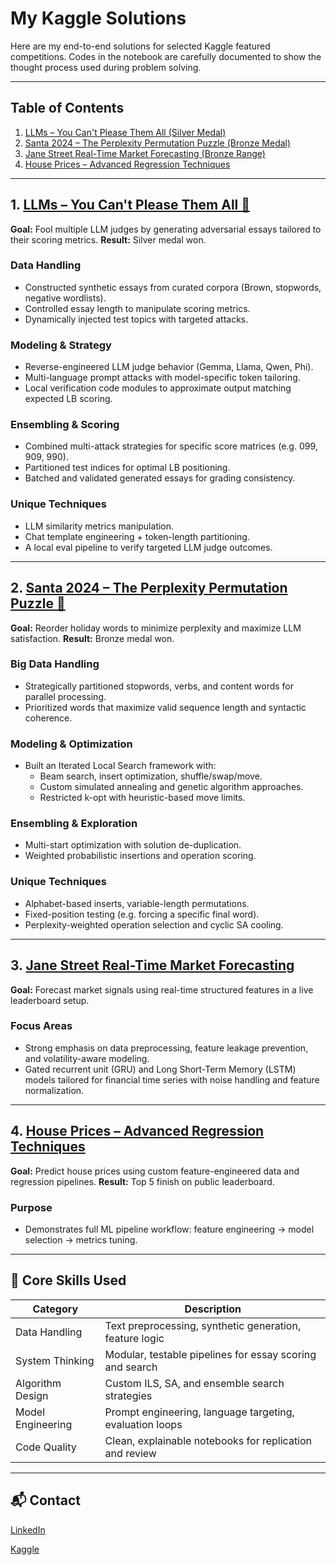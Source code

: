 # My Kaggle Solutions

Here are my end-to-end solutions for selected Kaggle featured competitions. Codes in the notebook are carefully documented to show the thought process used during problem solving.

---

## Table of Contents

1. [LLMs – You Can't Please Them All (Silver Medal)](https://github.com/Creative-Ataraxia/Kaggle_Solutions/blob/main/LLM_solution.ipynb)
2. [Santa 2024 – The Perplexity Permutation Puzzle (Bronze Medal)](https://github.com/Creative-Ataraxia/Kaggle_Solutions/blob/main/santa2024_solution.ipynb)
3. [Jane Street Real-Time Market Forecasting (Bronze Range)](https://github.com/Creative-Ataraxia/Kaggle_Solutions/blob/main/jane_street_solution.ipynb)
4. [House Prices – Advanced Regression Techniques](https://github.com/Creative-Ataraxia/Kaggle_Solutions/blob/main/housing_price_solution.ipynb)

---

## 1. [LLMs – You Can't Please Them All 🥈](https://github.com/Creative-Ataraxia/Kaggle_Solutions/blob/main/LLM_solution.ipynb)

**Goal:** Fool multiple LLM judges by generating adversarial essays tailored to their scoring metrics.
**Result:** Silver medal won.

### Data Handling
- Constructed synthetic essays from curated corpora (Brown, stopwords, negative wordlists).
- Controlled essay length to manipulate scoring metrics.
- Dynamically injected test topics with targeted attacks.

### Modeling & Strategy
- Reverse-engineered LLM judge behavior (Gemma, Llama, Qwen, Phi).
- Multi-language prompt attacks with model-specific token tailoring.
- Local verification code modules to approximate output matching expected LB scoring.

### Ensembling & Scoring
- Combined multi-attack strategies for specific score matrices (e.g. 099, 909, 990).
- Partitioned test indices for optimal LB positioning.
- Batched and validated generated essays for grading consistency.

### Unique Techniques
- LLM similarity metrics manipulation.
- Chat template engineering + token-length partitioning.
- A local eval pipeline to verify targeted LLM judge outcomes.

---

## 2. [Santa 2024 – The Perplexity Permutation Puzzle 🥉](https://github.com/Creative-Ataraxia/Kaggle_Solutions/blob/main/santa2024_solution.ipynb)

**Goal:** Reorder holiday words to minimize perplexity and maximize LLM satisfaction.
**Result:** Bronze medal won.

### Big Data Handling
- Strategically partitioned stopwords, verbs, and content words for parallel processing.
- Prioritized words that maximize valid sequence length and syntactic coherence.

### Modeling & Optimization
- Built an Iterated Local Search framework with:
  - Beam search, insert optimization, shuffle/swap/move.
  - Custom simulated annealing and genetic algorithm approaches.
  - Restricted k-opt with heuristic-based move limits.

### Ensembling & Exploration
- Multi-start optimization with solution de-duplication.
- Weighted probabilistic insertions and operation scoring.

### Unique Techniques
- Alphabet-based inserts, variable-length permutations.
- Fixed-position testing (e.g. forcing a specific final word).
- Perplexity-weighted operation selection and cyclic SA cooling.

---

## 3. [Jane Street Real-Time Market Forecasting ](https://github.com/Creative-Ataraxia/Kaggle_Solutions/blob/main/jane_street_solution.ipynb)

**Goal:** Forecast market signals using real-time structured features in a live leaderboard setup.

###  Focus Areas
- Strong emphasis on data preprocessing, feature leakage prevention, and volatility-aware modeling.
- Gated recurrent unit (GRU) and Long Short-Term Memory (LSTM) models tailored for financial time series with noise handling and feature normalization.

---

## 4. [House Prices – Advanced Regression Techniques ](https://github.com/Creative-Ataraxia/Kaggle_Solutions/blob/main/housing_price_solution.ipynb)

**Goal:** Predict house prices using custom feature-engineered data and regression pipelines.
**Result:** Top 5 finish on public leaderboard.

###  Purpose
- Demonstrates full ML pipeline workflow: feature engineering → model selection → metrics tuning.

---

## 🧠 Core Skills Used

| Category              | Description                                              |
|-----------------------|----------------------------------------------------------|
| Data Handling         | Text preprocessing, synthetic generation, feature logic  |
| System Thinking       | Modular, testable pipelines for essay scoring and search |
| Algorithm Design      | Custom ILS, SA, and ensemble search strategies           |
| Model Engineering     | Prompt engineering, language targeting, evaluation loops |
| Code Quality          | Clean, explainable notebooks for replication and review  |

---

## 📬 Contact

[LinkedIn](https://www.linkedin.com/in/royma/)

[Kaggle](https://www.kaggle.com/alexmason11)
